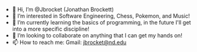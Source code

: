 - 👋 Hi, I’m @Jbrocket (Jonathan Brockett)
- 👀 I’m interested in Software Engineering, Chess, Pokemon, and Music!
- 🌱 I’m currently learning the basics of programming, in the future I'll get into a more specific discipline!
- 💞️ I’m looking to collaborate on anything that I can get my hands on!
- 📫 How to reach me: 
     Gmail: jbrocket@nd.edu
